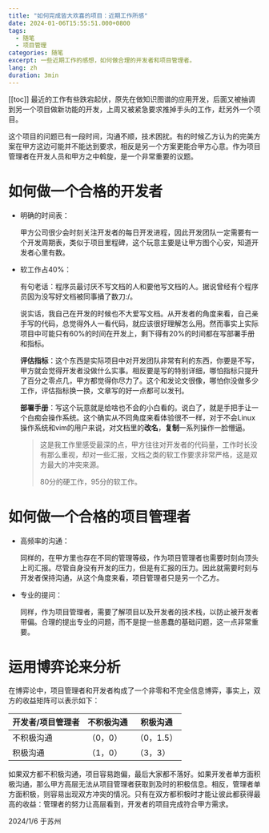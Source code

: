```yaml
---
title: "如何完成皆大欢喜的项目：近期工作所感"
date: 2024-01-06T15:55:51.000+0800
tags:
  - 随笔
  - 项目管理
categories: 随笔
excerpt: 一些近期工作的感想，如何做合理的开发者和项目管理者。
lang: zh
duration: 3min
---
```

[[toc]]
最近的工作有些跌宕起伏，原先在做知识图谱的应用开发，后面又被抽调到另一个项目做新功能的开发，上周又被紧急要求推掉手头的工作，赶另外一个项目。

这个项目的问题已有一段时间，沟通不顺，技术困扰。有的时候乙方认为的完美方案在甲方这边可能并不能达到要求，相反是另一个方案更能合甲方心意。作为项目管理者在开发人员和甲方之中斡旋，是一个非常重要的议题。

# 如何做一个合格的开发者

- 明确的时间表：

  甲方公司很少会时刻关注开发者的每日开发进程，因此开发团队一定需要有一个开发周期表，类似于项目里程碑，这个玩意主要是让甲方图个心安，知道开发者心里有数。

- 软工作占40%：

  有句老话：程序员最讨厌不写文档的人和要他写文档的人。据说曾经有个程序员因为没写好文档被同事捅了数刀:/。

  说实话，我自己在开发的时候也不大爱写文档。从开发者的角度来看，自己亲手写的代码，总觉得外人一看代码，就应该很好理解怎么用。然而事实上实际项目中可能只有60%的时间在开发上，剩下得有20%的时间都在写部署手册和指标。

  **评估指标**：这个东西是实际项目中对开发团队非常有利的东西，你要是不写，甲方就会觉得开发者没做什么实事。相反要是写的特别详细，哪怕指标只提升了百分之零点几，甲方都觉得你尽力了。这个和发论文很像，哪怕你没做多少工作，评估指标换一换，文章写的好一点都可以发刊。

  **部署手册**：写这个玩意就是给啥也不会的小白看的。说白了，就是手把手让一个白痴会操作系统。这个确实从不同角度来看体验很不一样，对于不会Linux操作系统和vim的用户来说，对文档里的**改名**，**复制**一系列操作一脸懵逼。

  >  这是我工作里感受最深的点，甲方往往对开发者的代码量，工作时长没有那么重视，却对一些汇报，文档之类的软工作要求非常严格，这是双方最大的冲突来源。
  >
  > 80分的硬工作，95分的软工作。

# 如何做一个合格的项目管理者

- 高频率的沟通：

  同样的，在甲方里也存在不同的管理等级，作为项目管理者也需要时刻向顶头上司汇报。尽管自身没有开发的压力，但是有汇报的压力。因此就需要时刻与开发者保持沟通，从这个角度来看，项目管理者只是另一个乙方。

- 专业的提问：

  同样，作为项目管理者，需要了解项目以及开发者的技术栈，以防止被开发者带偏。合理的提出专业的问题，而不是提一些愚蠢的基础问题，这一点非常重要。

# 运用博弈论来分析

在博弈论中，项目管理者和开发者构成了一个非零和不完全信息博弈，事实上，双方的收益矩阵可以表示如下：

| 开发者/项目管理者 | 不积极沟通 | 积极沟通   |
| ----------------- | ---------- | ---------- |
| 不积极沟通        | （0，0）   | （0，1.5） |
| 积极沟通          | （1，0）   | （3，3）   |

如果双方都不积极沟通，项目容易跑偏，最后大家都不落好。如果开发者单方面积极沟通，那么甲方高层无法从项目管理者获取到及时的积极信息。相反，管理者单方面积极，则容易出现双方冲突的情况。只有在双方都积极时才能让彼此都获得最高的收益：管理者的努力让高层看到，开发者的项目完成符合甲方需求。

2024/1/6 于苏州

